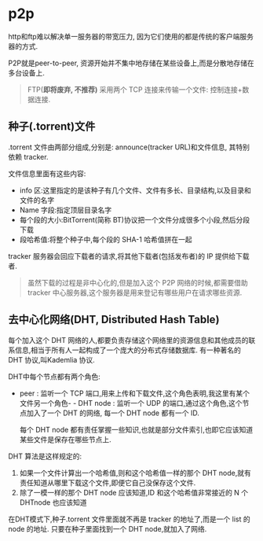 # p2p
http和ftp难以解决单一服务器的带宽压力, 因为它们使用的都是传统的客户端服务器的方式.

P2P就是peer-to-peer, 资源开始并不集中地存储在某些设备上,而是分散地存储在多台设备上.

> FTP(**即将废弃, 不推荐)** 采用两个 TCP 连接来传输一个文件: 控制连接+数据连接.

## 种子(.torrent)文件
.torrent 文件由两部分组成,分别是: announce(tracker URL)和文件信息, 其特别依赖 tracker.

文件信息里面有这些内容:
- info 区:这里指定的是该种子有几个文件、文件有多长、目录结构,以及目录和文件的名字
- Name 字段:指定顶层目录名字
- 每个段的大小:BitTorrent(简称 BT)协议把一个文件分成很多个小段,然后分段下载
- 段哈希值:将整个种子中,每个段的 SHA-1 哈希值拼在一起

tracker 服务器会回应下载者的请求,将其他下载者(包括发布者)的 IP 提供给下载者.

> 虽然下载的过程是非中心化的,但是加入这个 P2P 网络的时候,都需要借助 tracker 中心服务器,这个服务器是用来登记有哪些用户在请求哪些资源.

## 去中心化网络(DHT, Distributed Hash Table)
每个加入这个 DHT 网络的人,都要负责存储这个网络里的资源信息和其他成员的联系信息,相当于所有人一起构成了一个庞大的分布式存储数据库. 有一种著名的 DHT 协议,叫Kademlia 协议.

DHT中每个节点都有两个角色:
- peer : 监听一个 TCP 端口,用来上传和下载文件,这个角色表明,我这里有某个文件另一个角色- - DHT node : 监听一个 UDP 的端口,通过这个角色,这个节点加入了一个 DHT 的网络, 每一个 DHT node 都有一个 ID.

    每个 DHT node 都有责任掌握一些知识,也就是部分文件索引,也即它应该知道某些文件是保存在哪些节点上.

DHT 算法是这样规定的:
1. 如果一个文件计算出一个哈希值,则和这个哈希值一样的那个 DHT node,就有责任知道从哪里下载这个文件,即便它自己没保存这个文件.
1. 除了一模一样的那个 DHT node 应该知道,ID 和这个哈希值非常接近的 N 个 DHTnode 也应该知道

在DHT模式下,种子.torrent 文件里面就不再是 tracker 的地址了,而是一个 list 的 node 的地址. 只要在种子里面找到一个 DHT node,就加入了网络.